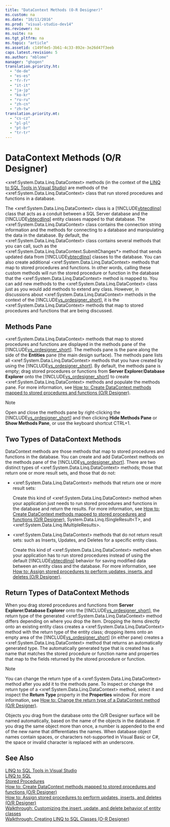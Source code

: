 ```yaml
---
title: "DataContext Methods (O-R Designer)"
ms.custom: na
ms.date: "10/11/2016"
ms.prod: "visual-studio-dev14"
ms.reviewer: na
ms.suite: na
ms.tgt_pltfrm: na
ms.topic: "article"
ms.assetid: c149f4e5-3b61-4c33-892e-3e26d47f3eeb
caps.latest.revision: 5
ms.author: "mblome"
manager: "ghogen"
translation.priority.ht: 
  - "de-de"
  - "es-es"
  - "fr-fr"
  - "it-it"
  - "ja-jp"
  - "ko-kr"
  - "ru-ru"
  - "zh-cn"
  - "zh-tw"
translation.priority.mt: 
  - "cs-cz"
  - "pl-pl"
  - "pt-br"
  - "tr-tr"
---
```

# DataContext Methods (O/R Designer)
\<xref:System.Data.Linq.DataContext> methods (in the context of the [LINQ to SQL Tools in Visual Studio](../datatools/linq-to-sql-tools-in-visual-studio2.md)) are methods of the \<xref:System.Data.Linq.DataContext> class that run stored procedures and functions in a database.  
  
 The \<xref:System.Data.Linq.DataContext> class is a [!INCLUDE[vbtecdlinq](../datatools/includes/vbtecdlinq_md.md)] class that acts as a conduit between a SQL Server database and the [!INCLUDE[vbtecdlinq](../datatools/includes/vbtecdlinq_md.md)] entity classes mapped to that database. The \<xref:System.Data.Linq.DataContext> class contains the connection string information and the methods for connecting to a database and manipulating the data in the database. By default, the \<xref:System.Data.Linq.DataContext> class contains several methods that you can call, such as the \<xref:System.Data.Linq.DataContext.SubmitChanges*> method that sends updated data from [!INCLUDE[vbtecdlinq](../datatools/includes/vbtecdlinq_md.md)] classes to the database. You can also create additional \<xref:System.Data.Linq.DataContext> methods that map to stored procedures and functions. In other words, calling these custom methods will run the stored procedure or function in the database that the \<xref:System.Data.Linq.DataContext> method is mapped to. You can add new methods to the \<xref:System.Data.Linq.DataContext> class just as you would add methods to extend any class. However, in discussions about \<xref:System.Data.Linq.DataContext> methods in the context of the [!INCLUDE[vs_ordesigner_short](../datatools/includes/vs_ordesigner_short_md.md)], it is the \<xref:System.Data.Linq.DataContext> methods that map to stored procedures and functions that are being discussed.  
  
## Methods Pane  
 \<xref:System.Data.Linq.DataContext> methods that map to stored procedures and functions are displayed in the methods pane of the [!INCLUDE[vs_ordesigner_short](../datatools/includes/vs_ordesigner_short_md.md)]. The methods pane is the pane along the side of the **Entities** pane (the main design surface). The methods pane lists all \<xref:System.Data.Linq.DataContext> methods that you have created by using the [!INCLUDE[vs_ordesigner_short](../datatools/includes/vs_ordesigner_short_md.md)]. By default, the methods pane is empty; drag stored procedures or functions from **Server Explorer**/**Database Explorer** onto the [!INCLUDE[vs_ordesigner_short](../datatools/includes/vs_ordesigner_short_md.md)] to create \<xref:System.Data.Linq.DataContext> methods and populate the methods pane. For more information, see [How to: Create DataContext methods mapped to stored procedures and functions (O/R Designer)](../datatools/how-to--create-datacontext-methods-mapped-to-stored-procedures-and-functions--o-r-designer-.md).  
  
> [!NOTE]
>  Open and close the methods pane by right-clicking the [!INCLUDE[vs_ordesigner_short](../datatools/includes/vs_ordesigner_short_md.md)] and then clicking **Hide Methods Pane** or **Show Methods Pane**, or use the keyboard shortcut CTRL+1.  
  
## Two Types of DataContext Methods  
 DataContext methods are those methods that map to stored procedures and functions in the database. You can create and add DataContext methods on the methods pane of the [!INCLUDE[vs_ordesigner_short](../datatools/includes/vs_ordesigner_short_md.md)]. There are two distinct types of \<xref:System.Data.Linq.DataContext> methods; those that return one or more result sets, and those that do not:  
  
-   \<xref:System.Data.Linq.DataContext> methods that return one or more result sets:  
  
     Create this kind of \<xref:System.Data.Linq.DataContext> method when your application just needs to run stored procedures and functions in the database and return the results. For more information, see [How to: Create DataContext methods mapped to stored procedures and functions (O/R Designer)](../datatools/how-to--create-datacontext-methods-mapped-to-stored-procedures-and-functions--o-r-designer-.md), System.Data.Linq.ISingleResult\<T>, and \<xref:System.Data.Linq.IMultipleResults>.  
  
-   \<xref:System.Data.Linq.DataContext> methods that do not return result sets: such as Inserts, Updates, and Deletes for a specific entity class.  
  
     Create this kind of \<xref:System.Data.Linq.DataContext> method when your application has to run stored procedures instead of using the default [!INCLUDE[vbtecdlinq](../datatools/includes/vbtecdlinq_md.md)] behavior for saving modified data between an entity class and the database. For more information, see [How to: Assign stored procedures to perform updates, inserts, and deletes (O/R Designer)](../datatools/how-to--assign-stored-procedures-to-perform-updates--inserts--and-deletes--o-r-designer-.md).  
  
## Return Types of DataContext Methods  
 When you drag stored procedures and functions from **Server Explorer**/**Database Explorer** onto the [!INCLUDE[vs_ordesigner_short](../datatools/includes/vs_ordesigner_short_md.md)], the return type of the generated \<xref:System.Data.Linq.DataContext> method differs depending on where you drop the item. Dropping the items directly onto an existing entity class creates a \<xref:System.Data.Linq.DataContext> method with the return type of the entity class; dropping items onto an empty area of the [!INCLUDE[vs_ordesigner_short](../datatools/includes/vs_ordesigner_short_md.md)] (in either pane) creates a \<xref:System.Data.Linq.DataContext> method that returns an automatically generated type. The automatically generated type that is created has a name that matches the stored procedure or function name and properties that map to the fields returned by the stored procedure or function.  
  
> [!NOTE]
>  You can change the return type of a \<xref:System.Data.Linq.DataContext> method after you add it to the methods pane. To inspect or change the return type of a \<xref:System.Data.Linq.DataContext> method, select it and inspect the **Return Type** property in the **Properties** window. For more information, see [How to: Change the return type of a DataContext method (O/R Designer)](../datatools/how-to--change-the-return-type-of-a-datacontext-method--o-r-designer-.md).  
  
 Objects you drag from the database onto the O/R Designer surface will be named automatically, based on the name of the objects in the database. If you drag the same object more than once, a number is appended to the end of the new name that differentiates the names. When database object names contain spaces, or characters not-supported in Visual Basic or C#, the space or invalid character is replaced with an underscore.  
  
## See Also  
 [LINQ to SQL Tools in Visual Studio](../datatools/linq-to-sql-tools-in-visual-studio2.md)   
 [LINQ to SQL](../Topic/LINQ%20to%20SQL.md)   
 [Stored Procedures](../Topic/Stored%20Procedures.md)   
 [How to: Create DataContext methods mapped to stored procedures and functions (O/R Designer)](../datatools/how-to--create-datacontext-methods-mapped-to-stored-procedures-and-functions--o-r-designer-.md)   
 [How to: Assign stored procedures to perform updates, inserts, and deletes (O/R Designer)](../datatools/how-to--assign-stored-procedures-to-perform-updates--inserts--and-deletes--o-r-designer-.md)   
 [Walkthrough: Customizing the insert, update, and delete behavior of entity classes](../datatools/walkthrough--customizing-the-insert--update--and-delete-behavior-of-entity-classes.md)   
 [Walkthrough: Creating LINQ to SQL Classes (O-R Designer)](../Topic/Walkthrough:%20Creating%20LINQ%20to%20SQL%20Classes%20\(O-R%20Designer\).md)